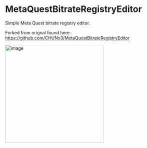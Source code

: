 # MetaQuestBitrateRegistryEditor

Simple Meta Quest bitrate registry editor.

Forked from orignal found here: https://github.com/CHUNx3/MetaQuestBitrateRegistryEditor

<img width="314" alt="image" src="https://github.com/Bassquake/MetaQuestBitrateRegistryEditor/raw/master/screencap.PNG">
